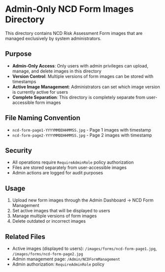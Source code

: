 # Admin-Only NCD Form Images Directory

This directory contains NCD Risk Assessment Form images that are managed exclusively by system administrators.

## Purpose

- **Admin-Only Access**: Only users with admin privileges can upload, manage, and delete images in this directory
- **Version Control**: Multiple versions of form images can be stored with timestamps
- **Active Image Management**: Administrators can set which image version is currently active for users
- **Complete Separation**: This directory is completely separate from user-accessible form images

## File Naming Convention

- `ncd-form-page1-YYYYMMDDHHMMSS.jpg` - Page 1 images with timestamp
- `ncd-form-page2-YYYYMMDDHHMMSS.jpg` - Page 2 images with timestamp

## Security

- All operations require `RequireAdminRole` policy authorization
- Files are stored separately from user-accessible images
- Admin actions are logged for audit purposes

## Usage

1. Upload new form images through the Admin Dashboard → NCD Form Management
2. Set active images that will be displayed to users
3. Manage multiple versions of form images
4. Delete outdated or incorrect images

## Related Files

- Active images (displayed to users): `/images/forms/ncd-form-page1.jpg`, `/images/forms/ncd-form-page2.jpg`
- Admin management page: `/Admin/NCDFormManagement`
- Admin authorization: `RequireAdminRole` policy

